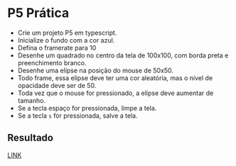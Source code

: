 # P5 Prática

- Crie um projeto P5 em typescript.
- Inicialize o fundo com a cor azul.
- Defina o framerate para 10
- Desenhe um quadrado no centro da tela de 100x100, com borda preta e preenchimento branco.
- Desenhe uma elipse na posição do mouse de 50x50.
- Todo frame, essa elipse deve ter uma cor aleatória, mas o nível de opacidade deve ser de 50.
- Toda vez que o mouse for pressionado, a elipse deve aumentar de tamanho.
- Se a tecla espaço for pressionada, limpe a tela.
- Se a tecla `s` for pressionada, salve a tela.

## Resultado

[LINK](https://user-images.githubusercontent.com/4747652/261316321-84f08bfa-8a1e-4186-8d1e-f6f9de72537a.mp4)
